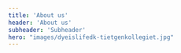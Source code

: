 ```yaml
---
title: 'About us'
header: 'About us'
subheader: 'Subheader'
hero: "images/dyeislifedk-tietgenkollegiet.jpg"
---
```

